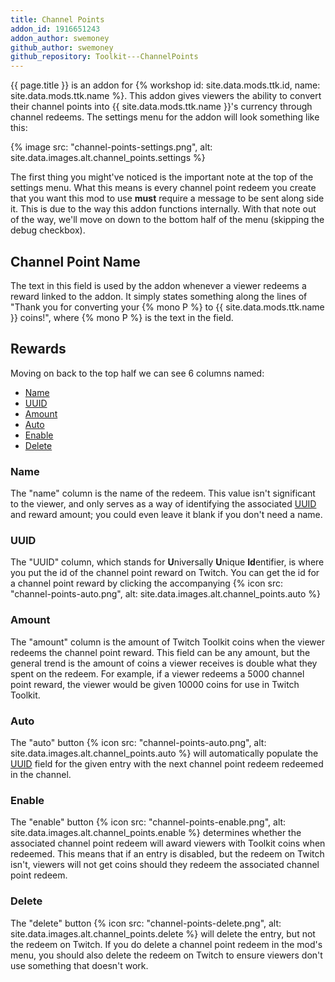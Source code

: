 ```yaml
---
title: Channel Points
addon_id: 1916651243
addon_author: swemoney
github_author: swemoney
github_repository: Toolkit---ChannelPoints
---
```


{{ page.title }} is an addon for
{% workshop id: site.data.mods.ttk.id, name: site.data.mods.ttk.name %}. This
addon gives viewers the ability to convert their channel points into
{{ site.data.mods.ttk.name }}'s currency through channel redeems. The settings
menu for the addon will look something like this:

{% image
    src: "channel-points-settings.png",
    alt: site.data.images.alt.channel_points.settings %}

The first thing you might've noticed is the important note at the top of the
settings menu. What this means is every channel point redeem you create that you
want this mod to use **must** require a message to be sent along side it. This
is due to the way this addon functions internally. With that note out of the
way, we'll move on down to the bottom half of the menu (skipping the debug
checkbox).

## Channel Point Name

The text in this field is used by the addon whenever a viewer redeems a reward
linked to the addon. It simply states something along the lines of "Thank you
for converting your {% mono P %} to {{ site.data.mods.ttk.name }} coins!",
where {% mono P %} is the text in the field.

## Rewards

Moving on back to the top half we can see 6 columns named:

- [Name](#name)
- [UUID](#uuid)
- [Amount](#amount)
- [Auto](#auto)
- [Enable](#enable)
- [Delete](#delete)

### Name

The "name" column is the name of the redeem. This value isn't significant to the
viewer, and only serves as a way of identifying the associated [UUID](#uuid) and
reward amount; you could even leave it blank if you don't need a name.

### UUID

The "UUID" column, which stands for **U**niversally **U**nique **Id**entifier,
is where you put the id of the channel point reward on Twitch. You can get the
id for a channel point reward by clicking the accompanying
{% icon src: "channel-points-auto.png",
        alt: site.data.images.alt.channel_points.auto %}

### Amount

The "amount" column is the amount of Twitch Toolkit coins when the viewer
redeems the channel point reward. This field can be any amount, but the general
trend is the amount of coins a viewer receives is double what they spent on the
redeem. For example, if a viewer redeems a 5000 channel point reward, the viewer
would be given 10000 coins for use in Twitch Toolkit.

### Auto

The "auto" button
{% icon src: "channel-points-auto.png",
        alt: site.data.images.alt.channel_points.auto %}
will automatically populate the [UUID](#uuid) field for the given entry with the
next channel point redeem redeemed in the channel.

### Enable

The "enable" button
{% icon src: "channel-points-enable.png",
        alt: site.data.images.alt.channel_points.enable %}
determines whether the associated channel point redeem will award viewers with
Toolkit coins when redeemed. This means that if an entry is disabled, but the
redeem on Twitch isn't, viewers will not get coins should they redeem the
associated channel point redeem.

### Delete

The "delete" button
{% icon src: "channel-points-delete.png",
        alt: site.data.images.alt.channel_points.delete %}
will delete the entry, but not the redeem on Twitch. If you do delete a channel
point redeem in the mod's menu, you should also delete the redeem on Twitch to
ensure viewers don't use something that doesn't work.
